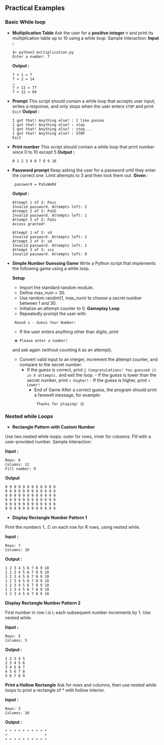 ## **Practical Examples**
### Basic While loop 
- **Multiplication Table**
	Ask the user for a **positive integer** n and print its multiplication table up to 10 using a while loop.
	Sample Interaction:
	**Input :**
	```shell
	$> python3 multiplication.py
	Enter a number: 7
	```
	**Output :**
	```shell
	7 × 1 = 7
	7 × 2 = 14
	…
	7 × 11 = 77
	7 × 12 = 84
	```

- **Prompt**
	This script should contain a while loop that accepts user input, writes a response,
	and only stops when the user enters `STOP` and print `Exit`
	**Output :**
	```shell
	I got that! Anything else? : I like ponies
	I got that! Anything else? : stop
	I got that! Anything else? : stop...
	I got that! Anything else? : STOP
	Exit
	```

- **Print number**
	This script should contain a while loop that print number since 0 to 10 except 5
	**Output :**
	```shell
	0 1 2 3 4 6 7 8 9 10
	```
- **Password prompt**
   Keep asking the user for a password until they enter the correct one. Limit attempts to 3 and then lock them out.
   **Given :**
   ```
	password = PaSsWoRd
	```
	**Output :**
	```shell
	Attempt 1 of 3: Pass
	Invalid password. Attempts left: 2
	Attempt 2 of 3: PaSS
	Invalid password. Attempts left: 1
	Attempt 3 of 3: PaSs
	Access granted!
	```
	```shell
	Attempt 1 of 3: sd
	Invalid password. Attempts left: 2
	Attempt 2 of 3: sd
	Invalid password. Attempts left: 1
	Attempt 3 of 3: sss
	Invalid password. Attempts left: 0
	```

- **Simple Number Guessing Game**
  Write a Python script that implements the following game using a while loop.

  **Setup**
   - Import the standard random module.
   - Define max_num = 30.
   - Use random.randint(1, max_num) to choose a secret number between 1 and 30.
   - Initialize an attempt counter to 0.
  **Gameplay Loop**
   - Repeatedly prompt the user with:
   ```
	Round x - Guess Your Number:
   ```
   - If the user enters anything other than digits, print
   ```
	❌ Please enter a number!
   ```
   and ask again (without counting it as an attempt).
   - Convert valid input to an integer, increment the attempt counter, and compare to the secret number:
     - If the guess is correct, print
	```🎉 Congratulations! You guessed it in X attempts.```
     and exit the loop.
			- If the guess is lower than the secret number, print
		   	```⬆️ Higher!```
		   	- If the guess is higher, print
		   	```⬇️ Lower!```
		 - End of Game
		   After a correct guess, the program should print a farewell message, for example:
		   ```
			Thanks for playing! 😊
		   ```
  
### Nested while Loops

- **Rectangle Pattern with Custom Number**

Use two nested while loops: outer for rows, inner for columns. Fill with a user-provided number.
Sample Interaction:

**Input :** 
```
Rows: 6
Columns: 12
Fill number: 9
```

**Output**
```
9 9 9 9 9 9 9 9 9 9 9 9
9 9 9 9 9 9 9 9 9 9 9 9
9 9 9 9 9 9 9 9 9 9 9 9
9 9 9 9 9 9 9 9 9 9 9 9
9 9 9 9 9 9 9 9 9 9 9 9
9 9 9 9 9 9 9 9 9 9 9 9
```


- **Display Rectangle Number Pattern 1**

Print the numbers 1…C on each row for R rows, using nested while.

**Input :**
```
Rows: 7
Columns: 10
```

**Output :**

```
1 2 3 4 5 6 7 8 9 10
1 2 3 4 5 6 7 8 9 10
1 2 3 4 5 6 7 8 9 10
1 2 3 4 5 6 7 8 9 10
1 2 3 4 5 6 7 8 9 10
1 2 3 4 5 6 7 8 9 10
1 2 3 4 5 6 7 8 9 10
```


**Display Rectangle Number Pattern 2**

First number in row i is i; each subsequent number increments by 1. Use nested while.

**Input :**
```
Rows: 5
Columns: 5
```
**Output :**
```
1 2 3 4 5
2 3 4 5 6
3 4 5 6 7
4 5 6 7 8
5 6 7 8 9
```

**Print a Hollow Rectangle**
Ask for rows and columns, then use nested while loops to print a rectangle of * with hollow interior.

**Input :**
```
Rows: 3
Columns: 10
```

**Output :**
```
* * * * * * * * * *
*                 *
* * * * * * * * * *
```

